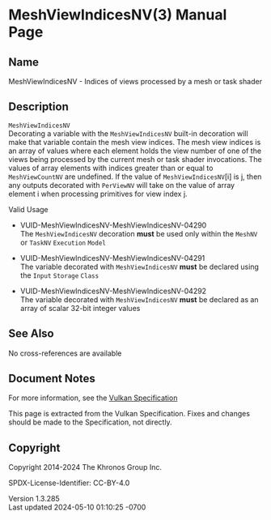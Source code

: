 # MeshViewIndicesNV(3) Manual Page

## Name

MeshViewIndicesNV - Indices of views processed by a mesh or task shader



## <a href="#_description" class="anchor"></a>Description

`MeshViewIndicesNV`  
Decorating a variable with the `MeshViewIndicesNV` built-in decoration
will make that variable contain the mesh view indices. The mesh view
indices is an array of values where each element holds the view number
of one of the views being processed by the current mesh or task shader
invocations. The values of array elements with indices greater than or
equal to `MeshViewCountNV` are undefined. If the value of
`MeshViewIndicesNV`\[i\] is j, then any outputs decorated with
`PerViewNV` will take on the value of array element i when processing
primitives for view index j.

Valid Usage

- <a href="#VUID-MeshViewIndicesNV-MeshViewIndicesNV-04290"
  id="VUID-MeshViewIndicesNV-MeshViewIndicesNV-04290"></a>
  VUID-MeshViewIndicesNV-MeshViewIndicesNV-04290  
  The `MeshViewIndicesNV` decoration **must** be used only within the
  `MeshNV` or `TaskNV` `Execution` `Model`

- <a href="#VUID-MeshViewIndicesNV-MeshViewIndicesNV-04291"
  id="VUID-MeshViewIndicesNV-MeshViewIndicesNV-04291"></a>
  VUID-MeshViewIndicesNV-MeshViewIndicesNV-04291  
  The variable decorated with `MeshViewIndicesNV` **must** be declared
  using the `Input` `Storage` `Class`

- <a href="#VUID-MeshViewIndicesNV-MeshViewIndicesNV-04292"
  id="VUID-MeshViewIndicesNV-MeshViewIndicesNV-04292"></a>
  VUID-MeshViewIndicesNV-MeshViewIndicesNV-04292  
  The variable decorated with `MeshViewIndicesNV` **must** be declared
  as an array of scalar 32-bit integer values

## <a href="#_see_also" class="anchor"></a>See Also

No cross-references are available

## <a href="#_document_notes" class="anchor"></a>Document Notes

For more information, see the <a
href="https://registry.khronos.org/vulkan/specs/1.3-extensions/html/vkspec.html#MeshViewIndicesNV"
target="_blank" rel="noopener">Vulkan Specification</a>

This page is extracted from the Vulkan Specification. Fixes and changes
should be made to the Specification, not directly.

## <a href="#_copyright" class="anchor"></a>Copyright

Copyright 2014-2024 The Khronos Group Inc.

SPDX-License-Identifier: CC-BY-4.0

Version 1.3.285  
Last updated 2024-05-10 01:10:25 -0700
